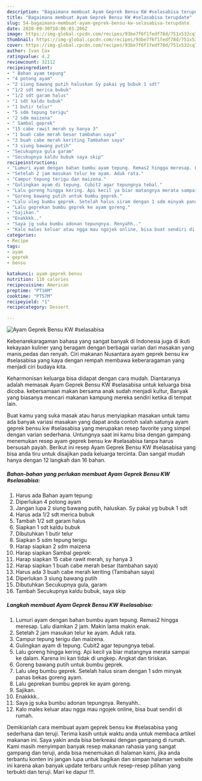 ```yaml
---
description: "Bagaimana membuat Ayam Geprek Bensu KW #selasabisa terupdate"
title: "Bagaimana membuat Ayam Geprek Bensu KW #selasabisa terupdate"
slug: 54-bagaimana-membuat-ayam-geprek-bensu-kw-selasabisa-terupdate
date: 2020-09-30T10:06:03.206Z
image: https://img-global.cpcdn.com/recipes/93be7f6f1fedf78d/751x532cq70/ayam-geprek-bensu-kw-selasabisa-foto-resep-utama.jpg
thumbnail: https://img-global.cpcdn.com/recipes/93be7f6f1fedf78d/751x532cq70/ayam-geprek-bensu-kw-selasabisa-foto-resep-utama.jpg
cover: https://img-global.cpcdn.com/recipes/93be7f6f1fedf78d/751x532cq70/ayam-geprek-bensu-kw-selasabisa-foto-resep-utama.jpg
author: Ivan Cox
ratingvalue: 4.2
reviewcount: 32112
recipeingredient:
- " Bahan ayam tepung"
- "4 potong ayam"
- "2 siung bawang putih haluskan Sy pakai yg bubuk 1 sdt"
- "1/2 sdt merica bubuk"
- "1/2 sdt garam halus"
- "1 sdt kaldu bubuk"
- "1 butir telur"
- "5 sdm tepung terigu"
- "2 sdm maizena"
- " Sambal geprek"
- "15 cabe rawit merah sy hanya 3"
- "1 buah cabe merah besar tambahan saya"
- "3 buah cabe merah keriting Tambahan saya"
- "3 siung bawang putih"
- "Secukupnya gula garam"
- "Secukupnya kaldu bubuk saya skip"
recipeinstructions:
- "Lumuri ayam dengan bahan bumbu ayam tepung. Remas2 hingga meresap. Lalu diamkan 2 jam. Makin lama makin enak."
- "Setelah 2 jam masukan telur ke ayam. Aduk rata."
- "Campur tepung terigu dan maizena."
- "Gulingkan ayam di tepung. Cubit2 agar tepungnya tebal."
- "Lalu goreng hingga kering. Api kecil ya biar matangnya merata sampai ke dalam. Karena ini kan tidak di ungkep. Angkat dan tiriskan."
- "Goreng bawang putih untuk bumbu geprek."
- "Lalu uleg bumbu geprek. Setelah halus siram dengan 1 sdm minyak panas bekas goreng ayam."
- "Lalu geprekan bumbu geprek ke ayam goreng."
- "Sajikan."
- "Enakkkk.."
- "Saya jg suka bumbu adonan tepungnya. Renyahh.."
- "Kalo males keluar atau ngga mau ngojek online, bisa buat sendiri di rumah."
categories:
- Recipe
tags:
- ayam
- geprek
- bensu

katakunci: ayam geprek bensu 
nutrition: 110 calories
recipecuisine: American
preptime: "PT16M"
cooktime: "PT57M"
recipeyield: "1"
recipecategory: Dessert

---
```



![Ayam Geprek Bensu KW #selasabisa](https://img-global.cpcdn.com/recipes/93be7f6f1fedf78d/751x532cq70/ayam-geprek-bensu-kw-selasabisa-foto-resep-utama.jpg)

Kebenarekaragaman bahasa yang sangat banyak di Indonesia juga di ikuti kekayaan kuliner yang beragam dengan berbagai varian dari masakan yang manis,pedas dan renyah. Ciri makanan Nusantara ayam geprek bensu kw #selasabisa yang kaya dengan rempah membawa keberaragaman yang menjadi ciri budaya kita.


Keharmonisan keluarga bisa didapat dengan cara mudah. Diantaranya adalah memasak Ayam Geprek Bensu KW #selasabisa untuk keluarga bisa dicoba. kebersamaan makan bersama anak sudah menjadi kultur, Banyak yang biasanya mencari makanan kampung mereka sendiri ketika di tempat lain.



Buat kamu yang suka masak atau harus menyiapkan masakan untuk tamu ada banyak variasi masakan yang dapat anda contoh salah satunya ayam geprek bensu kw #selasabisa yang merupakan resep favorite yang simpel dengan varian sederhana. Untungnya saat ini kamu bisa dengan gampang menemukan resep ayam geprek bensu kw #selasabisa tanpa harus bersusah payah.
Berikut ini resep Ayam Geprek Bensu KW #selasabisa yang bisa anda tiru untuk disajikan pada keluarga tercinta. Dan sangat mudah hanya dengan 12 langkah dan 16 bahan.


<!--inarticleads1-->

##### Bahan-bahan yang perlukan membuat Ayam Geprek Bensu KW #selasabisa:

1. Harus ada  Bahan ayam tepung:
1. Diperlukan 4 potong ayam
1. Jangan lupa 2 siung bawang putih, haluskan. Sy pakai yg bubuk 1 sdt
1. Harus ada 1/2 sdt merica bubuk
1. Tambah 1/2 sdt garam halus
1. Siapkan 1 sdt kaldu bubuk
1. Dibutuhkan 1 butir telur
1. Siapkan 5 sdm tepung terigu
1. Harap siapkan 2 sdm maizena
1. Harap siapkan  Sambal geprek:
1. Harap siapkan 15 cabe rawit merah, sy hanya 3
1. Harap siapkan 1 buah cabe merah besar (tambahan saya)
1. Harus ada 3 buah cabe merah keriting (Tambahan saya)
1. Diperlukan 3 siung bawang putih
1. Dibutuhkan Secukupnya gula, garam
1. Tambah Secukupnya kaldu bubuk, saya skip




<!--inarticleads2-->

##### Langkah membuat  Ayam Geprek Bensu KW #selasabisa:

1. Lumuri ayam dengan bahan bumbu ayam tepung. Remas2 hingga meresap. Lalu diamkan 2 jam. Makin lama makin enak.
1. Setelah 2 jam masukan telur ke ayam. Aduk rata.
1. Campur tepung terigu dan maizena.
1. Gulingkan ayam di tepung. Cubit2 agar tepungnya tebal.
1. Lalu goreng hingga kering. Api kecil ya biar matangnya merata sampai ke dalam. Karena ini kan tidak di ungkep. Angkat dan tiriskan.
1. Goreng bawang putih untuk bumbu geprek.
1. Lalu uleg bumbu geprek. Setelah halus siram dengan 1 sdm minyak panas bekas goreng ayam.
1. Lalu geprekan bumbu geprek ke ayam goreng.
1. Sajikan.
1. Enakkkk..
1. Saya jg suka bumbu adonan tepungnya. Renyahh..
1. Kalo males keluar atau ngga mau ngojek online, bisa buat sendiri di rumah.




Demikianlah cara membuat ayam geprek bensu kw #selasabisa yang sederhana dan teruji. Terima kasih untuk waktu anda untuk membaca artikel makanan ini. Saya yakin anda bisa berkreasi dengan gampang di rumah. Kami masih menyimpan banyak resep makanan rahasia yang sangat gampang dan teruji, anda bisa menemukan di halaman kami, jika anda terbantu konten ini jangan lupa untuk bagikan dan simpan halaman website ini karena akan banyak update terbaru untuk resep-resep pilihan yang terbukti dan teruji. Mari ke dapur !!!. 
